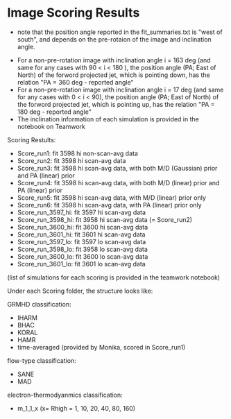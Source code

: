# Image Scoring Results
* note that the position angle reported in the fit_summaries.txt is "west of south", and depends on the pre-rotaion of the image and inclination angle. 
- For a non-pre-rotation image with inclination angle i = 163 deg (and same for any cases with 90 < i < 180 ), the position angle (PA; East of North) of the forword projected jet, which is pointing down, has the relation "PA = 360 deg - reported angle"
- For a non-pre-rotation image with inclination angle i = 17 deg (and same for any cases with 0 < i < 90), the position angle (PA; East of North) of the forword projected jet, which is pointing up, has the relation "PA = 180 deg - reported angle"
- The inclination information of each simulation is provided in the notebook on Teamwork


Scoring Restults: 
- Score_run1: fit 3598 hi non-scan-avg data
- Score_run2: fit 3598 hi scan-avg data
- Score_run3: fit 3598 hi scan-avg data, with both M/D (Gaussian) prior and PA (linear) prior
- Score_run4: fit 3598 hi scan-avg data, with both M/D (linear) prior and PA (linear) prior
- Score_run5: fit 3598 hi scan-avg data, with M/D (linear) prior only
- Score_run6: fit 3598 hi scan-avg data, with PA (linear) prior only
- Score_run_3597_hi: fit 3597 hi scan-avg data
- Score_run_3598_hi: fit 3958 hi scan-avg data (= Score_run2)
- Score_run_3600_hi: fit 3600 hi scan-avg data
- Score_run_3601_hi: fit 3601 hi scan-avg data
- Score_run_3597_lo: fit 3597 lo scan-avg data
- Score_run_3598_lo: fit 3958 lo scan-avg data
- Score_run_3600_lo: fit 3600 lo scan-avg data
- Score_run_3601_lo: fit 3601 lo scan-avg data

(list of simulations for each scoring is provided in the teamwork notebook)



Under each Scoring folder, the structure looks like:

GRMHD classification:
- IHARM
- BHAC
- KORAL
- HAMR
- time-averaged (provided by Monika, scored in Score_run1)

flow-type classification:
- SANE
- MAD

electron-thermodyanmics classification:
- m_1_1_x (x= Rhigh = 1, 10, 20, 40, 80, 160)


